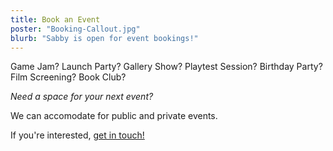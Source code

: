 ```yaml
---
title: Book an Event
poster: "Booking-Callout.jpg"
blurb: "Sabby is open for event bookings!"
---
```


Game Jam? 
Launch Party?
Gallery Show?
Playtest Session?
Birthday Party?
Film Screening?
Book Club?

*Need a space for your next event?*

We can accomodate for public and private events.

If you're interested, <a href="/contact/">get in touch!</a>
